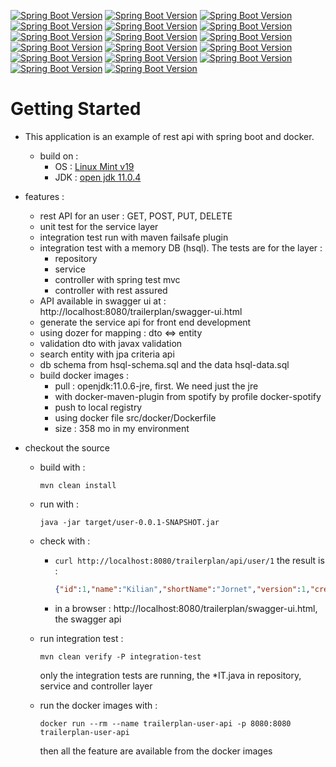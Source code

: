 [![Spring Boot Version](https://img.shields.io/badge/springboot-2.1.13-brightgreen.svg)](https://docs.spring.io/spring-boot/docs/2.1.13.RELEASE/reference/html/)
[![Spring Boot Version](https://img.shields.io/badge/hibernate-5.4.12-brightgreen.svg)](https://hibernate.org/orm/releases/5.4/)
[![Spring Boot Version](https://img.shields.io/badge/hibernate_validator-6.0.18-brightgreen.svg)](https://hibernate.org/validator/releases/6.0/)
[![Spring Boot Version](https://img.shields.io/badge/javax_validattion-2.0.1-brightgreen.svg)](https://beanvalidation.org/)
[![Spring Boot Version](https://img.shields.io/badge/hsql-2.4.1-brightgreen.svg)](https://hsql.org)
[![Spring Boot Version](https://img.shields.io/badge/maven_surefire_plugin-3.0.0.M4-brightgreen.svg)](https://maven.apache.org/surefire/maven-surefire-plugin/test-mojo.html)
[![Spring Boot Version](https://img.shields.io/badge/maven_failsafe_plugin-3.0.0.M4-brightgreen.svg)](https://maven.apache.org/surefire/maven-failsafe-plugin/integration-test-mojo.html)
[![Spring Boot Version](https://img.shields.io/badge/dockerfile_maven_pluging-1.4.13-brightgreen.svg)](https://github.com/spotify/dockerfile-maven)
[![Spring Boot Version](https://img.shields.io/badge/commons_lang3-3.8.1-brightgreen.svg)](https://commons.apache.org/proper/commons-lang/)
[![Spring Boot Version](https://img.shields.io/badge/commons_lang-2.6-brightgreen.svg)](http://commons.apache.org/proper/commons-lang/)
[![Spring Boot Version](https://img.shields.io/badge/dozer-5.5.1-brightgreen.svg)](https://dozer.sourceforge.net/)
[![Spring Boot Version](https://img.shields.io/badge/joda_time-2.10.05-brightgreen.svg)](https://www.joda.org/joda-time/)
[![Spring Boot Version](https://img.shields.io/badge/jackson-2.10.0-brightgreen.svg)](https://github.com/FasterXML/jackson)
[![Spring Boot Version](https://img.shields.io/badge/guava-26.0_jre-brightgreen.svg)](https://github.com/google/guava/wiki/CollectionUtilitiesExplained)
[![Spring Boot Version](https://img.shields.io/badge/hamcrest-1.3-brightgreen.svg)](https://hamcrest.org/JavaHamcrest/)
[![Spring Boot Version](https://img.shields.io/badge/swagger-2.9.2-brightgreen.svg)](https://swagger.io)
[![Spring Boot Version](https://img.shields.io/badge/docker-18.06.1_ce-brightgreen.svg)](https://www.docker.com)


# Getting Started


- This application is an example of rest api with spring boot and docker. 
    - build on :
        - OS : [Linux Mint v19](https://www.linuxmint.com)
        - JDK : [open jdk 11.0.4](https://openjdk.java.net/projects/jdk/11/)

- features : 
    - rest API for an user : GET, POST, PUT, DELETE
    - unit test for the service layer
    - integration test run with maven failsafe plugin
    - integration test with a memory DB (hsql). The tests are for the layer :
        - repository
        - service
        - controller with spring test mvc
        - controller with rest assured
    - API available in swagger ui at : http://localhost:8080/trailerplan/swagger-ui.html
    - generate the service api for front end development
    - using dozer for mapping : dto <=> entity  
    - validation dto with javax validation
    - search entity with jpa criteria api
    - db schema from hsql-schema.sql and the data hsql-data.sql 
    - build docker images :
        - pull : openjdk:11.0.6-jre, first. We need just the jre
        - with docker-maven-plugin from spotify by profile docker-spotify
        - push to local registry
        - using docker file src/docker/Dockerfile
        - size : 358 mo in my environment 

- checkout the source
    - build with : 
        ```
        mvn clean install
        ```
    - run with :
        ``` 
        java -jar target/user-0.0.1-SNAPSHOT.jar
        ``` 
    - check with : 
        - ```curl http://localhost:8080/trailerplan/api/user/1``` the result is : 
            ```json
            {"id":1,"name":"Kilian","shortName":"Jornet","version":1,"creationDate":"2020-01-20@22:00:00","modificationDate":"2020-01-20@22:00:00","userName":"kjornet","password":"kjornet","mail":"kilian.jornet@themail.com","birthday":"1987-10-26@23:00:00","street":"1 placa Del Sol","zipCode":"17600","city":"Figueras","country":"Espagne"}
            ```
        - in a browser : http://localhost:8080/trailerplan/swagger-ui.html, the swagger api
        
    - run integration test : 
        ```
        mvn clean verify -P integration-test
        ```
        only the integration tests are running, the *IT.java in repository, service and controller layer
        
    - run the docker images with : 
      ```
      docker run --rm --name trailerplan-user-api -p 8080:8080 trailerplan-user-api
      ```
      then all the feature are available from the docker images

